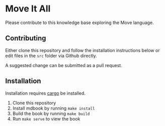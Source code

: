 # Move It All

Please contribute to this knowledge base exploring the Move language.

## Contributing

Either clone this repository and follow the installation instructions below or
edit files in the `src` folder via Github directly.

A suggested change can be submitted as a pull request.

## Installation

Installation requires [cargo](https://doc.rust-lang.org/cargo/getting-started/installation.html) be installed.

1. Clone this repository
2. Install mdbook by running `make install`
3. Build the book by running `make build`
4. Run `make serve` to view the book
